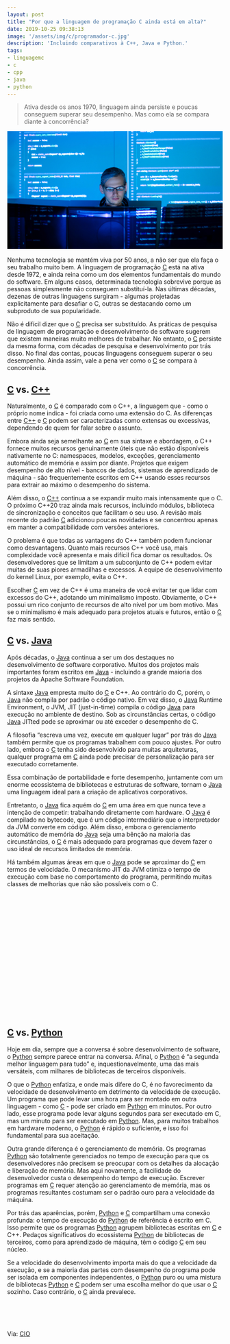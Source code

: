 ```yaml
---
layout: post
title: "Por que a linguagem de programação C ainda está em alta?"
date: 2019-10-25 09:38:13
image: '/assets/img/c/programador-c.jpg'
description: 'Incluindo comparativos à C++, Java e Python.'
tags:
- linguagemc
- c
- cpp
- java
- python
---
```


> Ativa desde os anos 1970, linguagem ainda persiste e poucas conseguem superar seu desempenho. Mas como ela se compara diante à concorrência?

![Por que a linguagem de programação C ainda está em alta?](/assets/img/c/programador-c.jpg "Por que a linguagem de programação C ainda está em alta?")

Nenhuma tecnologia se mantém viva por 50 anos, a não ser que ela faça o seu trabalho muito bem. A linguagem de programação [C](https://terminalroot.com.br/2017/01/codigo-de-linguagem-c-para-aprendizado.html) está na ativa desde 1972, e ainda reina como um dos elementos fundamentais do mundo do software. Em alguns casos, determinada tecnologia sobrevive porque as pessoas simplesmente não conseguem substituí-la. Nas últimas décadas, dezenas de outras linguagens surgiram - algumas projetadas explicitamente para desafiar o C, outras se destacando como um subproduto de sua popularidade.

Não é difícil dizer que o [C](https://terminalroot.com.br/2017/01/codigo-de-linguagem-c-para-aprendizado.html) precisa ser substituído. As práticas de pesquisa de linguagem de programação e desenvolvimento de software sugerem que existem maneiras muito melhores de trabalhar. No entanto, o [C](https://terminalroot.com.br/2017/01/codigo-de-linguagem-c-para-aprendizado.html) persiste da mesma forma, com décadas de pesquisa e desenvolvimento por trás disso. No final das contas, poucas linguagens conseguem superar o seu desempenho. Ainda assim, vale a pena ver como o [C](https://terminalroot.com.br/2017/01/codigo-de-linguagem-c-para-aprendizado.html) se compara à concorrência.

<!-- RETANGULO LARGO -->
<script async src="https://pagead2.googlesyndication.com/pagead/js/adsbygoogle.js"></script>
<!-- Informat -->
<ins class="adsbygoogle"
style="display:block"
data-ad-client="ca-pub-2838251107855362"
data-ad-slot="2327980059"
data-ad-format="auto"
data-full-width-responsive="true"></ins>
<script>
(adsbygoogle = window.adsbygoogle || []).push({});
</script> 

## [C](https://terminalroot.com.br/2017/01/codigo-de-linguagem-c-para-aprendizado.html) vs. [C++](https://terminalroot.com.br/2019/10/linguagem-de-programacao.html)

Naturalmente, o [C](https://terminalroot.com.br/2017/01/codigo-de-linguagem-c-para-aprendizado.html) é comparado com o C++, a linguagem que - como o próprio nome indica - foi criada como uma extensão do C. As diferenças entre [C++](https://terminalroot.com.br/2019/10/linguagem-de-programacao.html) e [C](https://terminalroot.com.br/2017/01/codigo-de-linguagem-c-para-aprendizado.html) podem ser caracterizadas como extensas ou excessivas, dependendo de quem for falar sobre o assunto.

Embora ainda seja semelhante ao [C](https://terminalroot.com.br/2017/01/codigo-de-linguagem-c-para-aprendizado.html) em sua sintaxe e abordagem, o C++ fornece muitos recursos genuinamente úteis que não estão disponíveis nativamente no C: namespaces, modelos, exceções, gerenciamento automático de memória e assim por diante. Projetos que exigem desempenho de alto nível - bancos de dados, sistemas de aprendizado de máquina - são frequentemente escritos em C++ usando esses recursos para extrair ao máximo o desempenho do sistema.

Além disso, o [C++](https://terminalroot.com.br/2019/10/linguagem-de-programacao.html) continua a se expandir muito mais intensamente que o C. O próximo C++20 traz ainda mais recursos, incluindo módulos, biblioteca de sincronização e conceitos que facilitam o seu uso. A revisão mais recente do padrão [C](https://terminalroot.com.br/2017/01/codigo-de-linguagem-c-para-aprendizado.html) adicionou poucas novidades e se concentrou apenas em manter a compatibilidade com versões anteriores.

O problema é que todas as vantagens do C++ também podem funcionar como desvantagens. Quanto mais recursos C++ você usa, mais complexidade você apresenta e mais difícil fica domar os resultados. Os desenvolvedores que se limitam a um subconjunto de C++ podem evitar muitas de suas piores armadilhas e excessos. A equipe de desenvolvimento do kernel Linux, por exemplo, evita o C++.

Escolher [C](https://terminalroot.com.br/2017/01/codigo-de-linguagem-c-para-aprendizado.html) em vez de C++ é uma maneira de você evitar ter que lidar com excessos do C++, adotando um minimalismo imposto. Obviamente, o C++ possui um rico conjunto de recursos de alto nível por um bom motivo. Mas se o minimalismo é mais adequado para projetos atuais e futuros, então o [C](https://terminalroot.com.br/2017/01/codigo-de-linguagem-c-para-aprendizado.html) faz mais sentido.

<!-- RETANGULO LARGO 2 -->
<script async src="//pagead2.googlesyndication.com/pagead/js/adsbygoogle.js"></script>
<ins class="adsbygoogle"
style="display:block; text-align:center;"
data-ad-layout="in-article"
data-ad-format="fluid"
data-ad-client="ca-pub-2838251107855362"
data-ad-slot="8549252987"></ins>
<script>
(adsbygoogle = window.adsbygoogle || []).push({});
</script>

## [C](https://terminalroot.com.br/2017/01/codigo-de-linguagem-c-para-aprendizado.html) vs. [Java](https://terminalroot.com.br/2019/10/jython-a-linguagem-que-mistura-java-com-python.html)

Após décadas, o [Java](https://terminalroot.com.br/2019/10/jython-a-linguagem-que-mistura-java-com-python.html) continua a ser um dos destaques no desenvolvimento de software corporativo. Muitos dos projetos mais importantes foram escritos em [Java](https://terminalroot.com.br/2019/10/jython-a-linguagem-que-mistura-java-com-python.html) - incluindo a grande maioria dos projetos da Apache Software Foundation.

A sintaxe [Java](https://terminalroot.com.br/2019/10/jython-a-linguagem-que-mistura-java-com-python.html) empresta muito do [C](https://terminalroot.com.br/2017/01/codigo-de-linguagem-c-para-aprendizado.html) e C++. Ao contrário do C, porém, o [Java](https://terminalroot.com.br/2019/10/jython-a-linguagem-que-mistura-java-com-python.html) não compila por padrão o código nativo. Em vez disso, o [Java](https://terminalroot.com.br/2019/10/jython-a-linguagem-que-mistura-java-com-python.html) Runtime Environment, o JVM, JIT (just-in-time) compila o código [Java](https://terminalroot.com.br/2019/10/jython-a-linguagem-que-mistura-java-com-python.html) para execução no ambiente de destino. Sob as circunstâncias certas, o código [Java](https://terminalroot.com.br/2019/10/jython-a-linguagem-que-mistura-java-com-python.html) JITted pode se aproximar ou até exceder o desempenho de C.

A filosofia “escreva uma vez, execute em qualquer lugar” por trás do [Java](https://terminalroot.com.br/2019/10/jython-a-linguagem-que-mistura-java-com-python.html) também permite que os programas trabalhem com pouco ajustes. Por outro lado, embora o [C](https://terminalroot.com.br/2017/01/codigo-de-linguagem-c-para-aprendizado.html) tenha sido desenvolvido para muitas arquiteturas, qualquer programa em [C](https://terminalroot.com.br/2017/01/codigo-de-linguagem-c-para-aprendizado.html) ainda pode precisar de personalização para ser executado corretamente.

Essa combinação de portabilidade e forte desempenho, juntamente com um enorme ecossistema de bibliotecas e estruturas de software, tornam o [Java](https://terminalroot.com.br/2019/10/jython-a-linguagem-que-mistura-java-com-python.html) uma linguagem ideal para a criação de aplicativos corporativos.

Entretanto, o [Java](https://terminalroot.com.br/2019/10/jython-a-linguagem-que-mistura-java-com-python.html) fica aquém do [C](https://terminalroot.com.br/2017/01/codigo-de-linguagem-c-para-aprendizado.html) em uma área em que nunca teve a intenção de competir: trabalhando diretamente com hardware. O [Java](https://terminalroot.com.br/2019/10/jython-a-linguagem-que-mistura-java-com-python.html) é compilado no bytecode, que é um código intermediário que o interpretador da JVM converte em código. Além disso, embora o gerenciamento automático de memória do [Java](https://terminalroot.com.br/2019/10/jython-a-linguagem-que-mistura-java-com-python.html) seja uma bênção na maioria das circunstâncias, o [C](https://terminalroot.com.br/2017/01/codigo-de-linguagem-c-para-aprendizado.html) é mais adequado para programas que devem fazer o uso ideal de recursos limitados de memória.

Há também algumas áreas em que o [Java](https://terminalroot.com.br/2019/10/jython-a-linguagem-que-mistura-java-com-python.html) pode se aproximar do [C](https://terminalroot.com.br/2017/01/codigo-de-linguagem-c-para-aprendizado.html) em termos de velocidade. O mecanismo JIT da JVM otimiza o tempo de execução com base no comportamento do programa, permitindo muitas classes de melhorias que não são possíveis com o C.

<!-- QUADRADO -->
<script async src="//pagead2.googlesyndication.com/pagead/js/adsbygoogle.js"></script>
<ins class="adsbygoogle"
style="display:inline-block;width:336px;height:280px"
data-ad-client="ca-pub-2838251107855362"
data-ad-slot="5351066970"></ins>
<script>
(adsbygoogle = window.adsbygoogle || []).push({});
</script>

## [C](https://terminalroot.com.br/2017/01/codigo-de-linguagem-c-para-aprendizado.html) vs. [Python](https://terminalroot.com.br/2019/10/script-basico-de-python-para-aprendizado.html)

Hoje em dia, sempre que a conversa é sobre desenvolvimento de software, o [Python](https://terminalroot.com.br/2019/10/script-basico-de-python-para-aprendizado.html) sempre parece entrar na conversa. Afinal, o [Python](https://terminalroot.com.br/2019/10/script-basico-de-python-para-aprendizado.html) é “a segunda melhor linguagem para tudo” e, inquestionavelmente, uma das mais versáteis, com milhares de bibliotecas de terceiros disponíveis.

O que o [Python](https://terminalroot.com.br/2019/10/julia-vs-python-qual-e-a-melhor-para-a-ciencia-de-dados.html) enfatiza, e onde mais difere do C, é no favorecimento da velocidade de desenvolvimento em detrimento da velocidade de execução. Um programa que pode levar uma hora para ser montado em outra linguagem - como [C](https://terminalroot.com.br/2017/01/codigo-de-linguagem-c-para-aprendizado.html) - pode ser criado em [Python](https://terminalroot.com.br/2019/10/script-basico-de-python-para-aprendizado.html) em minutos. Por outro lado, esse programa pode levar alguns segundos para ser executado em C, mas um minuto para ser executado em [Python](https://terminalroot.com.br/2019/10/script-basico-de-python-para-aprendizado.html). Mas, para muitos trabalhos em hardware moderno, o [Python](https://terminalroot.com.br/2019/10/script-basico-de-python-para-aprendizado.html) é rápido o suficiente, e isso foi fundamental para sua aceitação.

Outra grande diferença é o gerenciamento de memória. Os programas [Python](https://terminalroot.com.br/2019/10/script-basico-de-python-para-aprendizado.html) são totalmente gerenciados no tempo de execução para que os desenvolvedores não precisem se preocupar com os detalhes da alocação e liberação de memória. Mas aqui novamente, a facilidade do desenvolvedor custa o desempenho do tempo de execução. Escrever programas em [C](https://terminalroot.com.br/2017/01/codigo-de-linguagem-c-para-aprendizado.html) requer atenção ao gerenciamento de memória, mas os programas resultantes costumam ser o padrão ouro para a velocidade da máquina.

Por trás das aparências, porém, [Python](https://terminalroot.com.br/2019/10/script-basico-de-python-para-aprendizado.html) e [C](https://terminalroot.com.br/2017/01/codigo-de-linguagem-c-para-aprendizado.html) compartilham uma conexão profunda: o tempo de execução do [Python](https://terminalroot.com.br/2019/10/julia-vs-python-qual-e-a-melhor-para-a-ciencia-de-dados.html) de referência é escrito em C. Isso permite que os programas [Python](https://terminalroot.com.br/2019/10/script-basico-de-python-para-aprendizado.html) agrupem bibliotecas escritas em [C](https://terminalroot.com.br/2017/01/codigo-de-linguagem-c-para-aprendizado.html) e C++. Pedaços significativos do ecossistema [Python](https://terminalroot.com.br/2019/10/script-basico-de-python-para-aprendizado.html) de bibliotecas de terceiros, como para aprendizado de máquina, têm o código [C](https://terminalroot.com.br/2017/01/codigo-de-linguagem-c-para-aprendizado.html) em seu núcleo.

Se a velocidade do desenvolvimento importa mais do que a velocidade da execução, e se a maioria das partes com desempenho do programa pode ser isolada em componentes independentes, o [Python](https://terminalroot.com.br/2019/10/script-basico-de-python-para-aprendizado.html) puro ou uma mistura de bibliotecas [Python](https://terminalroot.com.br/2019/10/script-basico-de-python-para-aprendizado.html) e [C](https://terminalroot.com.br/2017/01/codigo-de-linguagem-c-para-aprendizado.html) podem ser uma escolha melhor do que usar o [C](https://terminalroot.com.br/2017/01/codigo-de-linguagem-c-para-aprendizado.html) sozinho. Caso contrário, o [C](https://terminalroot.com.br/2017/01/codigo-de-linguagem-c-para-aprendizado.html) ainda prevalece.

<!-- MINI ANÚNCIO -->
<script async src="//pagead2.googlesyndication.com/pagead/js/adsbygoogle.js"></script>
<!-- Games Root -->
<ins class="adsbygoogle"
style="display:inline-block;width:336px;height:50px"
data-ad-client="ca-pub-2838251107855362"
data-ad-slot="5351066970"></ins>
<script>
(adsbygoogle = window.adsbygoogle || []).push({});
</script>

Via: [CIO](https://cio.com.br/por-que-a-linguagem-de-programacao-c-ainda-esta-em-alta/)

